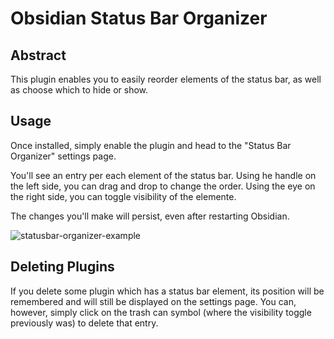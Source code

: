 # Obsidian Status Bar Organizer
## Abstract
This plugin enables you to easily reorder elements of the status bar, as well as choose which to hide or show.

## Usage
Once installed, simply enable the plugin and head to the "Status Bar Organizer" settings page.

You'll see an entry per each element of the status bar.
Using he handle on the left side, you can drag and drop to change the order.
Using the eye on the right side, you can toggle visibility of the elemente.

The changes you'll make will persist, even after restarting Obsidian.

![statusbar-organizer-example](https://github.com/Opisek/obsidian-statusbar-organizer/assets/40141286/677fd704-1302-48cd-b849-3718c2a715d7)

## Deleting Plugins
If you delete some plugin which has a status bar element, its position will be remembered and will still be displayed on the settings page.
You can, however, simply click on the trash can symbol (where the visibility toggle previously was) to delete that entry.
